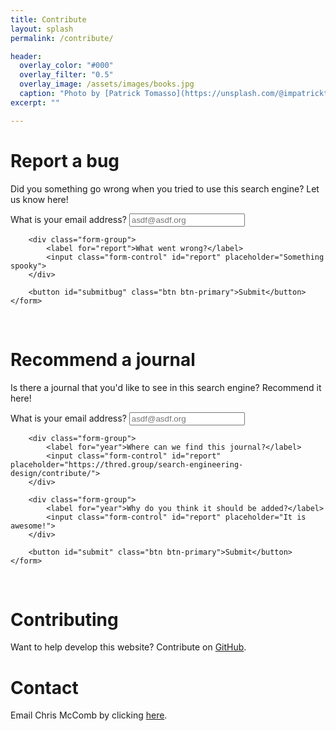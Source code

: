 ```yaml
---
title: Contribute
layout: splash
permalink: /contribute/

header:
  overlay_color: "#000"
  overlay_filter: "0.5"  
  overlay_image: /assets/images/books.jpg
  caption: "Photo by [Patrick Tomasso](https://unsplash.com/@impatrickt) on [Unsplash](https://unsplash.com/)"
excerpt: ""

---
```


# Report a bug
Did you something go wrong when you tried to use this search engine? Let us know here!

<div class="container mt-5 mb-5">
    <form>
        <div class="form-group">
            <label for="email">What is your email address?</label>
            <input class="form-control" id="email"
                   placeholder="asdf@asdf.org">
        </div>

        <div class="form-group">
            <label for="report">What went wrong?</label>
            <input class="form-control" id="report" placeholder="Something spooky">
        </div>

        <button id="submitbug" class="btn btn-primary">Submit</button>
    </form>
</div>
<br/>

# Recommend a journal
Is there a journal that you'd like to see in this search engine? Recommend it here!


<div class="container mt-5 mb-5">
    <form>
        <div class="form-group">
            <label for="title">What is your email address?</label>
            <input class="form-control" id="email"
                   placeholder="asdf@asdf.org">
        </div>

        <div class="form-group">
            <label for="year">Where can we find this journal?</label>
            <input class="form-control" id="report" placeholder="https://thred.group/search-engineering-design/contribute/">
        </div>

        <div class="form-group">
            <label for="year">Why do you think it should be added?</label>
            <input class="form-control" id="report" placeholder="It is awesome!">
        </div>

        <button id="submit" class="btn btn-primary">Submit</button>
    </form>
</div>
<br/>

# Contributing
Want to help develop this website? Contribute on [GitHub](https://github.com/THREDgroup/search-engineering-design).

# Contact
Email Chris McComb by clicking [here](mailto:mccomb@psu.edu).

<script src="https://code.jquery.com/jquery-3.5.1.min.js"></script>
<script>
    function clean_non_ascii(stringystring) {
        return stringystring.replace("’", "'").replace("”", '"').replace("“", '"');
    }

    function bug_report(event) {
        event.preventDefault();
        
        let token = "eb0f683d0e93672d148f" + "83f581f4c12ae83f02b4";

        // Get the details
        let email = clean_non_ascii($("#email").val());
        let report = clean_non_ascii($("#report").val());

        $.ajax({
                url: 'https://api.github.com/repos/thredgroup/search-engineering-design/issues',
                headers: {'Authorization': 'token ' + token},
                type: "POST",
                data: '{"title": "' + report + '", "body": "Recommended by ' + email +'"}',
                success: function (results) {
                    alert("Your bug has been reported");
                },
                error: function (results) {
                    alert("Sorry, I ran into an issue" + results);
                }
            });

    }

    $("#submitbug").on('click', bug_report)

</script>
